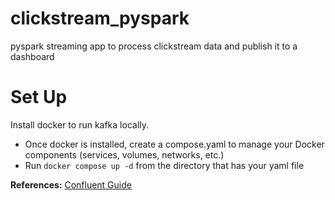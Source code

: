 # clickstream_pyspark
pyspark streaming app to process clickstream data and publish it to a dashboard

# Set Up
Install docker to run kafka locally. 
* Once docker is installed, create a compose.yaml to manage your Docker components (services, volumes, networks, etc.)
* Run `docker compose up -d` from the directory that has your yaml file

**References:** [Confluent Guide](https://developer.confluent.io/confluent-tutorials/kafka-on-docker/?utm_medium=sem&utm_source=google&utm_campaign=ch.sem_br.nonbrand_tp.prs_tgt.dsa_mt.dsa_rgn.namer_lng.eng_dv.all_con.confluent-developer&utm_term=&creative=&device=c&placement=&gad_source=1&gad_campaignid=19560855036&gbraid=0AAAAADRv2c3vRPcAhbiLx4cxC1ijGFFHl&gclid=Cj0KCQjw0qTCBhCmARIsAAj8C4aJenxSKW9Wx0eg20LtQ6d98IXbnHs9HFi5_XQ2A6JqM4rR5zjH9zsaAkjvEALw_wcB)

